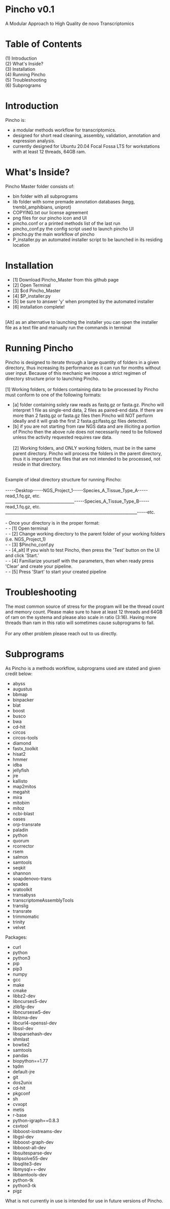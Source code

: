 # Pincho v0.1
A Modular Approach to High Quality de novo Transcriptomics

# Table of Contents
(1) Introduction<br />
(2) What's Inside?<br />
(3) Installation<br />
(4) Running Pincho<br />
(5) Troubleshooting<br />
(6) Subprograms

# Introduction
Pincho is:<br />
- a modular methods workflow for transcriptomics.<br />
- designed for short read cleaning, assembly, validation, annotation and expression analysis.<br />
- currently designed for Ubuntu 20.04 Focal Fossa LTS for workstations with at least 12 threads, 64GB ram.
  
# What's Inside?
Pincho Master folder consists of:<br />
- bin folder with all subprograms<br />
- lib folder with some premade annotation databases (kegg, trembl_amphibians, uniprot)<br />
- COPYING.txt our license agreement<br />
- png files for our pincho icon and UI<br />
- pincho.conf or a printed methods list of the last run<br />
- pincho_conf.py the config script used to launch pincho UI<br />
- pincho.py the main workflow of pincho<br />
- P_installer.py an automated installer script to be launched in its residing location
  
# Installation
- [1] Download Pincho_Master from this github page<br />
- [2] Open Terminal<br />
- [3] $cd Pincho_Master<br />
- [4] $P_installer.py<br />
- [5] be sure to answer 'y' when prompted by the automated installer<br />
- [6] installation complete!<br />
<br />
[Alt] as an alternative to launching the installer you can open the installer file as a text file and manually run the commands in terminal

# Running Pincho
Pincho is designed to iterate through a large quantity of folders in a given directory, thus increasing its performance as it can run for months without user input. Because of this mechanic we impose a strict regimen of directory structure prior to launching Pincho.<br />
<br />
[1] Working folders, or folders containing data to be processed by Pincho must conform to one of the following formats:<br />
- [a] folder containing solely raw reads as fastq.gz or fasta.gz. Pincho will interpret 1 file as single-end data, 2 files as paired-end data. If there are more than 2 fastq.gz or fasta.gz files then Pincho will NOT perform ideally and it will grab the first 2 fasta.gz/fastq.gz files detected.<br />
- [b] if you are not starting from raw NGS data and are illiciting a portion of Pincho then the above rule does not necessarily need to be followed unless the activity requested requires raw data.<br />
  <br />
[2] Working folders, and ONLY working folders, must be in the same parent directory. Pincho will process the folders in the parent directory, thus it is important that files that are not intended to be processed, not reside in that directory.<br />
<br />
Example of ideal directory structure for running Pincho:<br />
<br />
-----Desktop-----NGS_Project_1-----Species_A_Tissue_Type_A-----read_1.fq.gz, etc.<br />
__________________________________-----Species_A_Tissue_Type_B-----read_1.fq.gz, etc.<br />
_________________________________________________________________-----etc.<br />
<br />                              
- Once your directory is in the proper format:<br />
- - [1] Open terminal<br />
- - [2] Change working directory to the parent folder of your working folders (i.e. NGS_Project_1)<br />
- - [3] $Pincho_conf.py<br />
- - [4_alt] If you wish to test Pincho, then press the 'Test' button on the UI and click 'Start.'<br />
- - [4] Familiarize yourself with the parameters, then when ready press 'Clear' and create your pipeline.<br />
- - [5] Press 'Start' to start your created pipeline

# Troubleshooting
The most common source of stress for the program will be the thread count and memory count. Please make sure to have at least 12 threads and 64GB of ram on the systema and please also scale in ratio (3:16). Having more threads than ram in this ratio will sometimes cause subprograms to fail.<br />
<br />
For any other problem please reach out to us directly.

# Subprograms
As Pincho is a methods workflow, subprograms used are stated and given credit below:<br />
- abyss
- augustus
- bbmap
- binpacker
- blat
- boost
- busco
- bwa
- cd-hit
- circos
- circos-tools
- diamond
- fastx_toolkit
- hisat2
- hmmer
- idba
- jellyfish
- jre
- kallisto
- map2mitos
- megahit
- mira
- mitobim
- mitoz
- ncbi-blast
- oases
- orp-transrate
- paladin
- python
- quorum
- rcorrector
- rsem
- salmon
- samtools
- seqkit
- shannon
- soapdenovo-trans
- spades
- sratoolkit
- transabyss
- transcriptomeAssemblyTools
- translig
- transrate
- trimmomatic
- trinity
- velvet

Packages:
- curl
- python
- python3
- pip
- pip3
- numpy
- gcc
- make
- cmake
- libbz2-dev
- libncurses5-dev
- zlib1g-dev
- libncursesw5-dev
- liblzma-dev
- libcurl4-openssl-dev
- libssl-dev
- libsparsehash-dev
- shmlast
- bowtie2
- samtools
- pandas
- biopython==1.77
- tqdm
- default-jre
- git
- dos2unix
- cd-hit
- pkgconf
- sh
- cvxopt
- metis
- r-base
- python-igraph==0.8.3
- csvtool
- libboost-iostreams-dev
- libgsl-dev
- libboost-graph-dev
- libboost-all-dev
- libsuitesparse-dev
- liblpsolve55-dev
- libsqlite3-dev
- libmysql++-dev
- libbamtools-dev
- python-tk
- python3-tk
- pigz

What is not currently in use is intended for use in future versions of Pincho.
